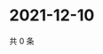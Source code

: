 # 2021-12-10

共 0 条

<!-- BEGIN WEIBO -->
<!-- 最后更新时间 Fri Dec 10 2021 20:14:10 GMT+0800 (China Standard Time) -->

<!-- END WEIBO -->
